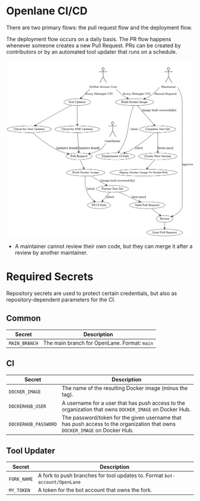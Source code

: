 # Openlane CI/CD
There are two primary flows: the pull request flow and the deployment flow.

The deployment flow occurs on a daily basis. The PR flow happens whenever someone creates a new Pull Request. PRs can be created by contributors or by an automated tool updater that runs on a schedule.

![A Diagram Of The Flow](./diagrams/flow.png)
* A maintainer cannot review their own code, but they can merge it after a review by another maintainer.

# Required Secrets
Repository secrets are used to protect certain credentials, but also as repository-dependent parameters for the CI.

## Common
| Secret      | Description                                                   |
|---------------|---------------------------------------------------------------|
| `MAIN_BRANCH`  | The main branch for OpenLane. Format: `main`|`master`|`etc` |

## CI

| Secret      | Description                                                   |
|---------------|---------------------------------------------------------------|
| `DOCKER_IMAGE` | The name of the resulting Docker image (minus the tag). |
| `DOCKERHUB_USER`  | A username for a user that has push access to the organization that owns `DOCKER_IMAGE` on Docker Hub. |
| `DOCKERHUB_PASSWORD`  | The password/token for the given username that has push access to the organization that owns `DOCKER_IMAGE` on Docker Hub. |

## Tool Updater

| Secret      | Description                                                   |
|---------------|---------------------------------------------------------------|
| `FORK_NAME` | A fork to push branches for tool updates to. Format `bot-account/OpenLane`  |
| `MY_TOKEN`  | A token for the bot account that owns the fork. |